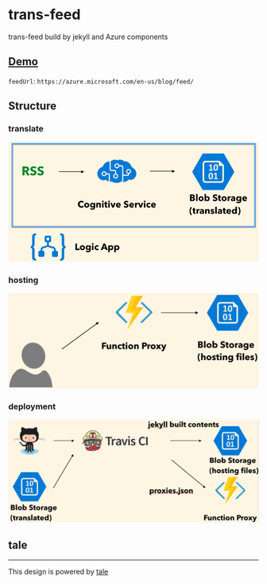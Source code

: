 # trans-feed
trans-feed build by jekyll and Azure components

## [Demo](https://trans-feed.azurewebsites.net/)

`feedUrl`: `https://azure.microsoft.com/en-us/blog/feed/`

## Structure

### translate
![translate](https://raw.githubusercontent.com/kheiakiyama/trans-feed/master/structure/translate.png)

### hosting
![hosting](https://raw.githubusercontent.com/kheiakiyama/trans-feed/master/structure/hosting.png)

### deployment
![deployment](https://raw.githubusercontent.com/kheiakiyama/trans-feed/master/structure/deployment.png)

## tale
-------
This design is powered by [tale](https://chesterhow.github.io/tale)
